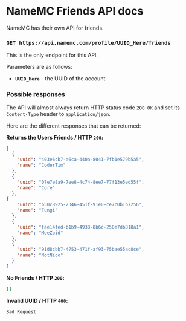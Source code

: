 # NameMC Friends API docs
NameMC has their own API for friends.

### `GET https://api.namemc.com/profile/UUID_Here/friends`
This is the only endpoint for this API.

Parameters are as follows:
- **`UUID_Here`** - the UUID of the account

### Possible responses

The API will almost always return HTTP status code `200 OK` and set its `Content-Type` header to `application/json`.

Here are the different responses that can be returned:

**Returns the Users Friends / HTTP `200`:**
```json
[
  {
    "uuid": "403e6cb7-a6ca-440a-8041-7fb1e579b5a5",
    "name": "CoderTim"
  },
  {
    "uuid": "07e7e8a9-7ee8-4c74-8ee7-77f13e5ed55f",
    "name": "Core"
  },
{
    "uuid": "b50c8925-2346-451f-91e0-ce7c0b1b7256",
    "name": "Fungi"
  },
  {
    "uuid": "fae14fed-b1b9-4938-8b6c-250e7db818a1",
    "name": "MeeZoid"
  },
  {
    "uuid": "91d8cbb7-4753-471f-af93-75bae55ac8ce",
    "name": "NotNico"
  }
]
```

**No Friends / HTTP `200`:**
```json
[]
```

**Invalid UUID / HTTP `400`:**
```
Bad Request
```
